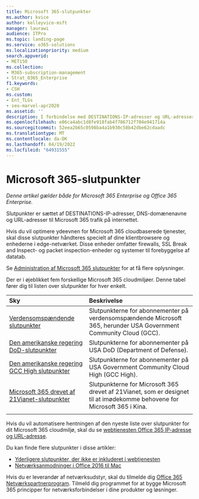 ```yaml
---
title: Microsoft 365-slutpunkter
ms.author: kvice
author: kelleyvice-msft
manager: laurawi
audience: ITPro
ms.topic: landing-page
ms.service: o365-solutions
ms.localizationpriority: medium
search.appverid:
- MET150
ms.collection:
- M365-subscription-management
- Strat_O365_Enterprise
f1.keywords:
- CSH
ms.custom:
- Ent_TLGs
- seo-marvel-apr2020
ms.assetid: ''
description: I forbindelse med DESTINATIONS-IP-adresser og URL-adresser til Microsoft 365 trafik skal du bruge denne liste over artikler til internetslutpunkterne for de forskellige Microsoft 365 cloudmiljøer.
ms.openlocfilehash: e06ca4abc1d8fe918fab4f786712f704e941714a
ms.sourcegitcommit: 52eea2b65c0598ba4a1b930c58b42dbe62cdaadc
ms.translationtype: MT
ms.contentlocale: da-DK
ms.lasthandoff: 04/19/2022
ms.locfileid: "64931555"
---
```

# <a name="microsoft-365-endpoints"></a>Microsoft 365-slutpunkter

*Denne artikel gælder både for Microsoft 365 Enterprise og Office 365 Enterprise.*

Slutpunkter er sættet af DESTINATIONS-IP-adresser, DNS-domænenavne og URL-adresser til Microsoft 365 trafik på internettet. 

Hvis du vil optimere ydeevnen for Microsoft 365 cloudbaserede tjenester, skal disse slutpunkter håndteres specielt af dine klientbrowsere og enhederne i edge-netværket. Disse enheder omfatter firewalls, SSL Break and Inspect- og packet inspection-enheder og systemer til forebyggelse af datatab.

Se [Administration af Microsoft 365 slutpunkter](managing-office-365-endpoints.md) for at få flere oplysninger.

Der er i øjeblikket fem forskellige Microsoft 365 cloudmiljøer. Denne tabel fører dig til listen over slutpunkter for hver enkelt.

| Sky | Beskrivelse |
|:-------|:-----|
| [Verdensomspændende slutpunkter](urls-and-ip-address-ranges.md) | Slutpunkterne for abonnementer på verdensomspændende Microsoft 365, herunder USA Government Community Cloud (GCC). |
| [Den amerikanske regering DoD-slutpunkter](microsoft-365-u-s-government-dod-endpoints.md) | Slutpunkterne for abonnementer på USA DoD (Department of Defense). |
| [Den amerikanske regering GCC High slutpunkter](microsoft-365-u-s-government-gcc-high-endpoints.md) | Slutpunkterne for abonnementer på USA Government Community Cloud High (GCC High). |
| [Microsoft 365 drevet af 21Vianet-slutpunkter](urls-and-ip-address-ranges-21vianet.md) | Slutpunkterne for Microsoft 365 drevet af 21Vianet, som er designet til at imødekomme behovene for Microsoft 365 i Kina. |
|||

Hvis du vil automatisere hentningen af den nyeste liste over slutpunkter for dit Microsoft 365 cloudmiljø, skal du se [webtjenesten Office 365 IP-adresse og URL-adresse](microsoft-365-ip-web-service.md).

Du kan finde flere slutpunkter i disse artikler:

- [Yderligere slutpunkter, der ikke er inkluderet i webtjenesten](additional-office365-ip-addresses-and-urls.md)
- [Netværksanmodninger i Office 2016 til Mac](network-requests-in-office-2016-for-mac.md)

Hvis du er leverandør af netværksudstyr, skal du tilmelde dig [Office 365 Netværkspartnerprogram](microsoft-365-networking-partner-program.md). Tilmeld dig programmet for at bygge Microsoft 365 principper for netværksforbindelser i dine produkter og løsninger. 
